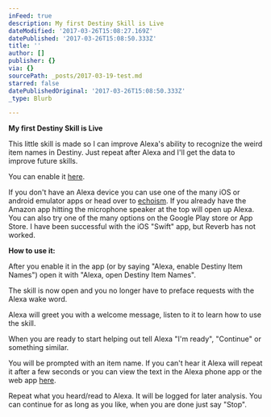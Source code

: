 ```yaml
---
inFeed: true
description: My first Destiny Skill is Live
dateModified: '2017-03-26T15:08:27.169Z'
datePublished: '2017-03-26T15:08:50.333Z'
title: ''
author: []
publisher: {}
via: {}
sourcePath: _posts/2017-03-19-test.md
starred: false
datePublishedOriginal: '2017-03-26T15:08:50.333Z'
_type: Blurb

---
```

**My first Destiny Skill is Live**

This little skill is made so I can improve Alexa's ability to recognize the weird item names in Destiny. Just repeat after Alexa and I'll get the data to improve future skills.

You can enable it [here][0].

If you don't have an Alexa device you can use one of the many iOS or android emulator apps or head over to [echoism][1]. If you already have the Amazon app hitting the microphone speaker at the top will open up Alexa. You can also try one of the many options on the Google Play store or App Store. I have been successful with the iOS "Swift" app, but Reverb has not worked.

**How to use it:**

After you enable it in the app (or by saying "Alexa, enable Destiny Item Names") open it with "Alexa, open Destiny Item Names".

The skill is now open and you no longer have to preface requests with the Alexa wake word.

Alexa will greet you with a welcome message, listen to it to learn how to use the skill.

When you are ready to start helping out tell Alexa "I'm ready", "Continue" or something similar.

You will be prompted with an item name. If you can't hear it Alexa will repeat it after a few seconds or you can view the text in the Alexa phone app or the web app [here][2].

Repeat what you heard/read to Alexa. It will be logged for later analysis. You can continue for as long as you like, when you are done just say "Stop".

[0]: http://alexa.amazon.com/spa/index.html#skills/beta/amzn1.ask.skill.6cfd0b74-cd26-4829-be77-9a4858e984c9/?ref=skill_dsk_skb_ys_2 "Alexa Web App"
[1]: https://echosim.io/welcome?next=%2F "Echo in the Browser: Echosim.io"
[2]: http://alexa.amazon.com/spa/index.html#cards "Alexa Web App"